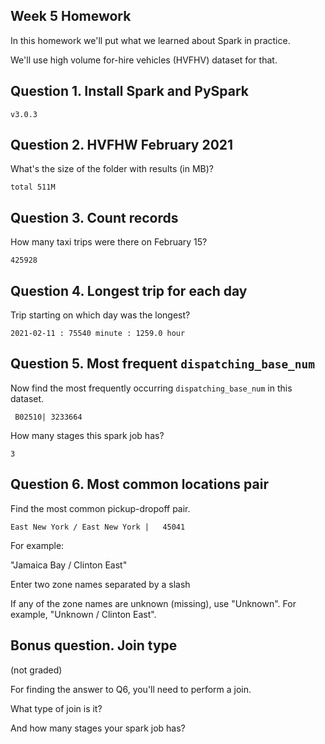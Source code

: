 ## Week 5 Homework

In this homework we'll put what we learned about Spark
in practice.

We'll use high volume for-hire vehicles (HVFHV) dataset for that.

## Question 1. Install Spark and PySpark

`v3.0.3`


## Question 2. HVFHW February 2021

What's the size of the folder with results (in MB)?

`total 511M`

## Question 3. Count records 

How many taxi trips were there on February 15?

`425928`

## Question 4. Longest trip for each day

Trip starting on which day was the longest? 

`2021-02-11 : 75540 minute : 1259.0 hour`

## Question 5. Most frequent `dispatching_base_num`

Now find the most frequently occurring `dispatching_base_num` 
in this dataset.

` B02510| 3233664`

How many stages this spark job has?

`3`

## Question 6. Most common locations pair

Find the most common pickup-dropoff pair. 

`East New York / East New York |   45041`

For example:

"Jamaica Bay / Clinton East"

Enter two zone names separated by a slash

If any of the zone names are unknown (missing), use "Unknown". For example, "Unknown / Clinton East". 


## Bonus question. Join type

(not graded) 

For finding the answer to Q6, you'll need to perform a join.

What type of join is it?

And how many stages your spark job has?
